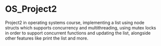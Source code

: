 # OS_Project2
Project2 in operating systems course, implementing a list using node structs which supports concurrency and multithreading, using mutex locks in order to support concurrent functions and updating the list, alongside other features like print the list and more.
